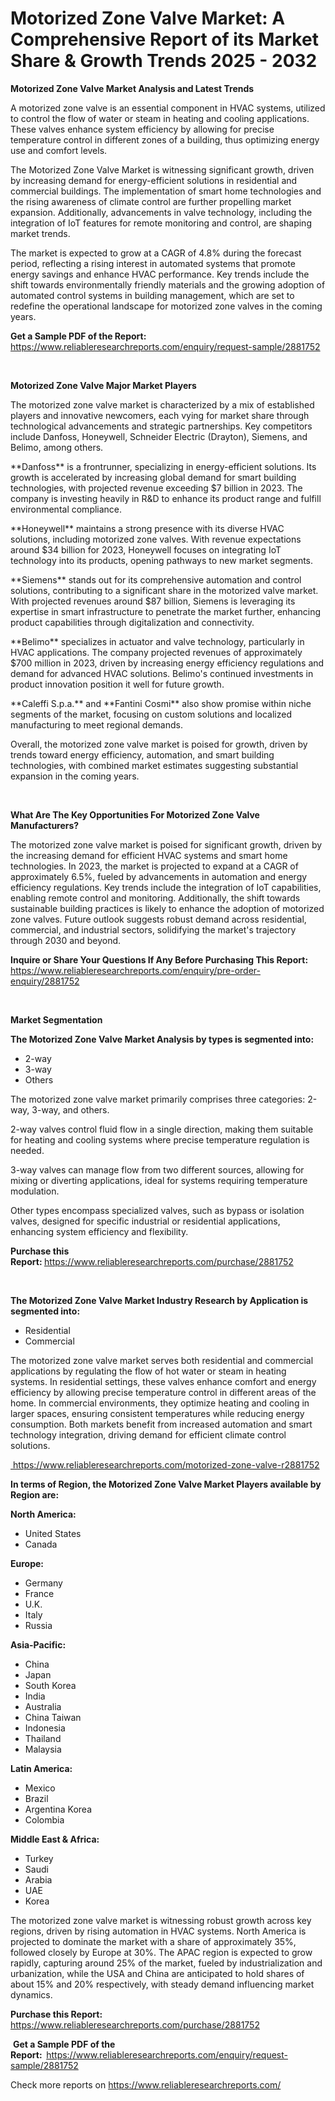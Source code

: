 <p><h1>Motorized Zone Valve Market: A Comprehensive Report of its Market Share & Growth Trends 2025 - 2032</h1></p><p><strong>Motorized Zone Valve Market Analysis and Latest Trends</strong></p>
<p><p>A motorized zone valve is an essential component in HVAC systems, utilized to control the flow of water or steam in heating and cooling applications. These valves enhance system efficiency by allowing for precise temperature control in different zones of a building, thus optimizing energy use and comfort levels.</p><p>The Motorized Zone Valve Market is witnessing significant growth, driven by increasing demand for energy-efficient solutions in residential and commercial buildings. The implementation of smart home technologies and the rising awareness of climate control are further propelling market expansion. Additionally, advancements in valve technology, including the integration of IoT features for remote monitoring and control, are shaping market trends.</p><p>The market is expected to grow at a CAGR of 4.8% during the forecast period, reflecting a rising interest in automated systems that promote energy savings and enhance HVAC performance. Key trends include the shift towards environmentally friendly materials and the growing adoption of automated control systems in building management, which are set to redefine the operational landscape for motorized zone valves in the coming years.</p></p>
<p><strong>Get a Sample PDF of the Report:&nbsp;</strong> <a href="https://www.reliableresearchreports.com/enquiry/request-sample/2881752?utm_campaign=3265&utm_medium=2&utm_source=Github&utm_content=ia&utm_term=12032025&utm_id=motorized-zone-valve">https://www.reliableresearchreports.com/enquiry/request-sample/2881752</a></p>
<p>&nbsp;</p>
<p><strong>Motorized Zone Valve Major Market Players</strong></p>
<p><p>The motorized zone valve market is characterized by a mix of established players and innovative newcomers, each vying for market share through technological advancements and strategic partnerships. Key competitors include Danfoss, Honeywell, Schneider Electric (Drayton), Siemens, and Belimo, among others.</p><p>**Danfoss** is a frontrunner, specializing in energy-efficient solutions. Its growth is accelerated by increasing global demand for smart building technologies, with projected revenue exceeding $7 billion in 2023. The company is investing heavily in R&D to enhance its product range and fulfill environmental compliance.</p><p>**Honeywell** maintains a strong presence with its diverse HVAC solutions, including motorized zone valves. With revenue expectations around $34 billion for 2023, Honeywell focuses on integrating IoT technology into its products, opening pathways to new market segments.</p><p>**Siemens** stands out for its comprehensive automation and control solutions, contributing to a significant share in the motorized valve market. With projected revenues around $87 billion, Siemens is leveraging its expertise in smart infrastructure to penetrate the market further, enhancing product capabilities through digitalization and connectivity.</p><p>**Belimo** specializes in actuator and valve technology, particularly in HVAC applications. The company projected revenues of approximately $700 million in 2023, driven by increasing energy efficiency regulations and demand for advanced HVAC solutions. Belimo's continued investments in product innovation position it well for future growth.</p><p>**Caleffi S.p.a.** and **Fantini Cosmi** also show promise within niche segments of the market, focusing on custom solutions and localized manufacturing to meet regional demands.</p><p>Overall, the motorized zone valve market is poised for growth, driven by trends toward energy efficiency, automation, and smart building technologies, with combined market estimates suggesting substantial expansion in the coming years.</p></p>
<p>&nbsp;</p>
<p><strong>What Are The Key Opportunities For Motorized Zone Valve Manufacturers?</strong></p>
<p><p>The motorized zone valve market is poised for significant growth, driven by the increasing demand for efficient HVAC systems and smart home technologies. In 2023, the market is projected to expand at a CAGR of approximately 6.5%, fueled by advancements in automation and energy efficiency regulations. Key trends include the integration of IoT capabilities, enabling remote control and monitoring. Additionally, the shift towards sustainable building practices is likely to enhance the adoption of motorized zone valves. Future outlook suggests robust demand across residential, commercial, and industrial sectors, solidifying the market's trajectory through 2030 and beyond.</p></p>
<p><strong>Inquire or Share Your Questions If Any Before Purchasing This Report:</strong> <a href="https://www.reliableresearchreports.com/enquiry/pre-order-enquiry/2881752?utm_campaign=3265&utm_medium=2&utm_source=Github&utm_content=ia&utm_term=12032025&utm_id=motorized-zone-valve">https://www.reliableresearchreports.com/enquiry/pre-order-enquiry/2881752</a></p>
<p>&nbsp;</p>
<p><strong>Market Segmentation</strong></p>
<p><strong>The Motorized Zone Valve Market Analysis by types is segmented into:</strong></p>
<p><ul><li>2-way</li><li>3-way</li><li>Others</li></ul></p>
<p><p>The motorized zone valve market primarily comprises three categories: 2-way, 3-way, and others. </p><p>2-way valves control fluid flow in a single direction, making them suitable for heating and cooling systems where precise temperature regulation is needed. </p><p>3-way valves can manage flow from two different sources, allowing for mixing or diverting applications, ideal for systems requiring temperature modulation. </p><p>Other types encompass specialized valves, such as bypass or isolation valves, designed for specific industrial or residential applications, enhancing system efficiency and flexibility.</p></p>
<p><strong>Purchase this Report:&nbsp;</strong><a href="https://www.reliableresearchreports.com/purchase/2881752?utm_campaign=3265&utm_medium=2&utm_source=Github&utm_content=ia&utm_term=12032025&utm_id=motorized-zone-valve">https://www.reliableresearchreports.com/purchase/2881752</a></p>
<p>&nbsp;</p>
<p><strong>The Motorized Zone Valve Market Industry Research by Application is segmented into:</strong></p>
<p><ul><li>Residential</li><li>Commercial</li></ul></p>
<p><p>The motorized zone valve market serves both residential and commercial applications by regulating the flow of hot water or steam in heating systems. In residential settings, these valves enhance comfort and energy efficiency by allowing precise temperature control in different areas of the home. In commercial environments, they optimize heating and cooling in larger spaces, ensuring consistent temperatures while reducing energy consumption. Both markets benefit from increased automation and smart technology integration, driving demand for efficient climate control solutions.</p></p>
<p><a href="https://www.reliableresearchreports.com/motorized-zone-valve-r2881752?utm_campaign=3265&utm_medium=2&utm_source=Github&utm_content=ia&utm_term=12032025&utm_id=motorized-zone-valve">&nbsp;https://www.reliableresearchreports.com/motorized-zone-valve-r2881752</a></p>
<p><strong>In terms of Region, the Motorized Zone Valve Market Players available by Region are:</strong></p>
<p>
    <p> <strong> North America: </strong>
        <ul>
            <li>United States</li>
            <li>Canada</li>
        </ul>
        </p> 
    <p> <strong> Europe: </strong>
        <ul>
            <li>Germany</li>
            <li>France</li>
            <li>U.K.</li>
            <li>Italy</li>
            <li>Russia</li>
        </ul>
        </p> 
    <p> <strong> Asia-Pacific: </strong>
        <ul>
            <li>China</li>
            <li>Japan</li>
            <li>South Korea</li>
            <li>India</li>
            <li>Australia</li>
            <li>China Taiwan</li>
            <li>Indonesia</li>
            <li>Thailand</li>
            <li>Malaysia</li>
        </ul>
        </p> 
    <p> <strong> Latin America: </strong>
        <ul>
            <li>Mexico</li>
            <li>Brazil</li>
            <li>Argentina Korea</li>
            <li>Colombia</li>
        </ul>
        </p> 
    <p> <strong> Middle East & Africa: </strong>
        <ul>
            <li>Turkey</li>
            <li>Saudi</li>
            <li>Arabia</li>
            <li>UAE</li>
            <li>Korea</li>
        </ul>
    </p>
    </p>
<p><p>The motorized zone valve market is witnessing robust growth across key regions, driven by rising automation in HVAC systems. North America is projected to dominate the market with a share of approximately 35%, followed closely by Europe at 30%. The APAC region is expected to grow rapidly, capturing around 25% of the market, fueled by industrialization and urbanization, while the USA and China are anticipated to hold shares of about 15% and 20% respectively, with steady demand influencing market dynamics.</p></p>
<p><strong>Purchase this Report: </strong><a href="https://www.reliableresearchreports.com/purchase/2881752?utm_campaign=3265&utm_medium=2&utm_source=Github&utm_content=ia&utm_term=12032025&utm_id=motorized-zone-valve">https://www.reliableresearchreports.com/purchase/2881752</a></p>
<p>&nbsp;<strong>Get a Sample PDF of the Report:&nbsp;&nbsp;</strong><a href="https://www.reliableresearchreports.com/enquiry/request-sample/2881752?utm_campaign=3265&utm_medium=2&utm_source=Github&utm_content=ia&utm_term=12032025&utm_id=motorized-zone-valve">https://www.reliableresearchreports.com/enquiry/request-sample/2881752</a></p>
<p><strong></strong></p>
<p>Check more reports on <a href="https://www.reliableresearchreports.com/?utm_campaign=3265&utm_medium=2&utm_source=Github&utm_content=ia&utm_term=12032025&utm_id=motorized-zone-valve">https://www.reliableresearchreports.com/</a></p>